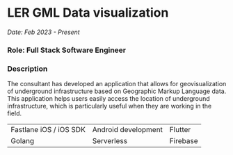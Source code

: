 # LER GML Data visualization

*Date: Feb 2023 - Present*

### Role: Full Stack Software Engineer

### Description

The consultant has developed an application that allows for geovisualization of
underground infrastructure based on Geographic Markup Language data. This
application helps users easily access the location of underground
infrastructure, which is particularly useful when they are working in the field.

<table>
    <tr>
        <td>Fastlane iOS / iOS SDK</td>
        <td>Android development</td>
        <td>Flutter</td>
    </tr>
    <tr>
        <td>Golang</td>
        <td>Serverless</td>
        <td>Firebase</td>
    </tr>
</table>
